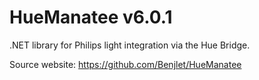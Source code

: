 # HueManatee v6.0.1

.NET library for Philips light integration via the Hue Bridge.

Source website:
https://github.com/Benjlet/HueManatee